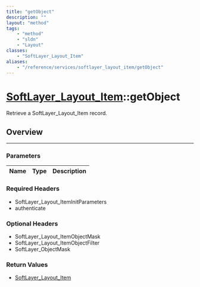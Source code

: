```yaml
---
title: "getObject"
description: ""
layout: "method"
tags:
    - "method"
    - "sldn"
    - "Layout"
classes:
    - "SoftLayer_Layout_Item"
aliases:
    - "/reference/services/softlayer_layout_item/getObject"
---
```

# [SoftLayer_Layout_Item](/reference/services/SoftLayer_Layout_Item)::getObject


Retrieve a SoftLayer_Layout_Item record.


## Overview 


-----

### Parameters 
|Name | Type | Description |
| --- | --- | --- |


### Required Headers
* SoftLayer_Layout_ItemInitParameters
* authenticate


### Optional Headers
* SoftLayer_Layout_ItemObjectMask
* SoftLayer_Layout_ItemObjectFilter
* SoftLayer_ObjectMask

### Return Values
* <a href='/reference/datatypes/SoftLayer_Layout_Item'>SoftLayer_Layout_Item </a>




